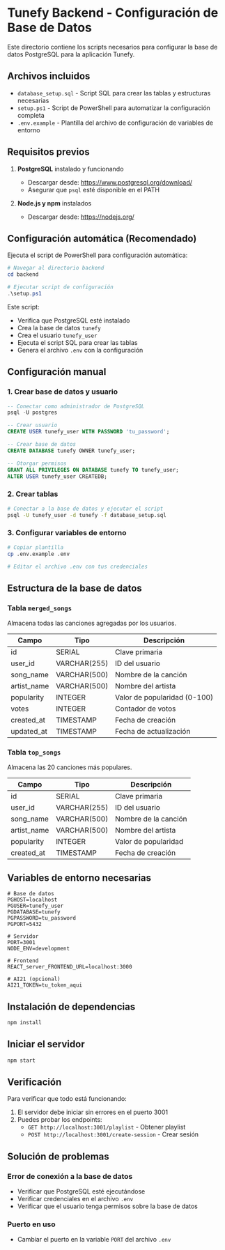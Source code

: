 # Tunefy Backend - Configuración de Base de Datos

Este directorio contiene los scripts necesarios para configurar la base de datos PostgreSQL para la aplicación Tunefy.

## Archivos incluidos

- `database_setup.sql` - Script SQL para crear las tablas y estructuras necesarias
- `setup.ps1` - Script de PowerShell para automatizar la configuración completa
- `.env.example` - Plantilla del archivo de configuración de variables de entorno

## Requisitos previos

1. **PostgreSQL** instalado y funcionando
   - Descargar desde: https://www.postgresql.org/download/
   - Asegurar que `psql` esté disponible en el PATH

2. **Node.js y npm** instalados
   - Descargar desde: https://nodejs.org/

## Configuración automática (Recomendado)

Ejecuta el script de PowerShell para configuración automática:

```powershell
# Navegar al directorio backend
cd backend

# Ejecutar script de configuración
.\setup.ps1
```

Este script:
- Verifica que PostgreSQL esté instalado
- Crea la base de datos `tunefy`
- Crea el usuario `tunefy_user`
- Ejecuta el script SQL para crear las tablas
- Genera el archivo `.env` con la configuración

## Configuración manual

### 1. Crear base de datos y usuario

```sql
-- Conectar como administrador de PostgreSQL
psql -U postgres

-- Crear usuario
CREATE USER tunefy_user WITH PASSWORD 'tu_password';

-- Crear base de datos
CREATE DATABASE tunefy OWNER tunefy_user;

-- Otorgar permisos
GRANT ALL PRIVILEGES ON DATABASE tunefy TO tunefy_user;
ALTER USER tunefy_user CREATEDB;
```

### 2. Crear tablas

```bash
# Conectar a la base de datos y ejecutar el script
psql -U tunefy_user -d tunefy -f database_setup.sql
```

### 3. Configurar variables de entorno

```bash
# Copiar plantilla
cp .env.example .env

# Editar el archivo .env con tus credenciales
```

## Estructura de la base de datos

### Tabla `merged_songs`
Almacena todas las canciones agregadas por los usuarios.

| Campo | Tipo | Descripción |
|-------|------|-------------|
| id | SERIAL | Clave primaria |
| user_id | VARCHAR(255) | ID del usuario |
| song_name | VARCHAR(500) | Nombre de la canción |
| artist_name | VARCHAR(500) | Nombre del artista |
| popularity | INTEGER | Valor de popularidad (0-100) |
| votes | INTEGER | Contador de votos |
| created_at | TIMESTAMP | Fecha de creación |
| updated_at | TIMESTAMP | Fecha de actualización |

### Tabla `top_songs`
Almacena las 20 canciones más populares.

| Campo | Tipo | Descripción |
|-------|------|-------------|
| id | SERIAL | Clave primaria |
| user_id | VARCHAR(255) | ID del usuario |
| song_name | VARCHAR(500) | Nombre de la canción |
| artist_name | VARCHAR(500) | Nombre del artista |
| popularity | INTEGER | Valor de popularidad |
| created_at | TIMESTAMP | Fecha de creación |

## Variables de entorno necesarias

```env
# Base de datos
PGHOST=localhost
PGUSER=tunefy_user
PGDATABASE=tunefy
PGPASSWORD=tu_password
PGPORT=5432

# Servidor
PORT=3001
NODE_ENV=development

# Frontend
REACT_server_FRONTEND_URL=localhost:3000

# AI21 (opcional)
AI21_TOKEN=tu_token_aqui
```

## Instalación de dependencias

```bash
npm install
```

## Iniciar el servidor

```bash
npm start
```

## Verificación

Para verificar que todo está funcionando:

1. El servidor debe iniciar sin errores en el puerto 3001
2. Puedes probar los endpoints:
   - `GET http://localhost:3001/playlist` - Obtener playlist
   - `POST http://localhost:3001/create-session` - Crear sesión

## Solución de problemas

### Error de conexión a la base de datos
- Verificar que PostgreSQL esté ejecutándose
- Verificar credenciales en el archivo `.env`
- Verificar que el usuario tenga permisos sobre la base de datos

### Puerto en uso
- Cambiar el puerto en la variable `PORT` del archivo `.env`


